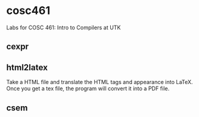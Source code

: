 # cosc461
Labs for COSC 461: Intro to Compilers at UTK

## cexpr

## html2latex
Take a HTML file and translate the HTML tags and
appearance into LaTeX. Once you get a tex file, the program will convert it into a PDF
file.

## csem


